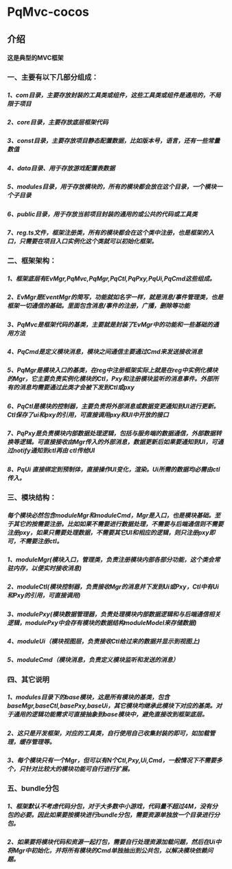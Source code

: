 # PqMvc-cocos

## 介绍
#### 这是典型的MVC框架
### 一、主要有以下几部分组成：
#####    1、com目录，主要存放封装的工具类或组件，这些工具类或组件是通用的，不局限于项目
#####    2、core目录，主要存放底层框架代码
#####    3、const目录，主要存放项目静态配置数据，比如版本号，语言，还有一些常量数值
#####    4、data目录、用于存放游戏配置表数据
#####    5、modules目录，用于存放模块的，所有的模块都会放在这个目录，一个模块一个子目录
#####    6、public目录，用于存放当前项目封装的通用的或公共的代码或工具类
#####    7、reg.ts文件，框架注册类，所有的模块都会在这个类中注册，也是框架的入口，只需要在项目入口实例化这个类就可以初始化框架。

### 二、框架架构：
#####    1、框架底层有EvMgr,PqMvc,PqMgr,PqCtl,PqPxy,PqUi,PqCmd这些组成。
#####    2、EvMgr是EventMgr的简写，功能就如名字一样，就是消息/事件管理类，也是框架一切通信的基础。里面包含消息/事件的注册，广播，删除等功能
#####    3、PqMvc是框架代码的基类，主要就是封装了EvMgr中的功能和一些基础的通用方法
#####    4、PqCmd是定义模块消息，模块之间通信主要通过Cmd来发送接收消息
#####    5、PqMgr是模块入口的基类，在reg中注册框架实际上就是在reg中实例化模块的Mgr，它主要负责实例化模块的Ctl，Pxy和注册模块监听的消息事件。外部所有的消息均需要通过此类才会被下发到Ctl或pxy
#####    6、PqCtl是模块的控制器，主要负责将外部消息或数据变更通知到UI进行更新。Ctl保存了ui和pxy的引用，可直接调用pxy和UI中开放的接口
#####    7、PqPxy是负责模块内部数据处理逻辑，包括与服务端的数据通信，外部数据转换等逻辑。可直接接收由Mgr传入的外部消息，数据更新后如果要通知到UI，可通过notify通知到ctl再由 ctl传给UI
#####    8、PqUi 直接绑定到预制体，直接操作UI变化，渲染。Ui所需的数据均必需由ctl传入。


### 三、模块结构：
#####    每个模块必然包含moduleMgr和moduleCmd，Mgr是入口，也是模块基础。至于其它的按需要注册。比如如果不需要进行数据处理，不需要与后端通信则不需要注册pxy，如果只需要处理数据，不需要其它UI和相应的逻辑，则只注册pxy即可，不需要注册ctl。
#####    1、moduleMgr(模块入口，管理类，负责注册模块内部各部分功能，这个类会常驻内存，以便实时接收消息) 
#####    2、moduleCtl(模块控制器，负责接收Mgr的消息并下发到Ui或Pxy，Ctl中有Ui和Pxy的引用，可直接调用) 
#####    3、modulePxy(模块数据管理器，负责处理模块内部数据逻辑和与后端通信相关逻辑，modulePxy中会存有模块的数据结构moduleModel来存储数据) 
#####    4、moduleUi（模块视图层，负责接收Ctl给过来的数据并显示到视图上) 
#####    5、moduleCmd（模块消息，负责定义模块监听和发送的消息）


### 四、其它说明
#####    1、modules目录下的base模块，这是所有模块的基类，包含baseMgr,baseCtl,basePxy,baseUi，其它模块均继承此模块下对应的基类。对于通用的逻辑功能需求可直接抽象到base模块中，避免直接改到框架底层。
#####    2、这只是开发框架，对应的工具类，自行使用自己收集封装的即可，如加载管理，缓存管理等。
#####    3、每个模块只有一个Mgr，但可以有N个Ctl,Pxy,Ui,Cmd，一般情况下不需要多个，只针对比较大的模块功能可自行进行扩展。

### 五、bundle分包
#####    1、框架默认不考虑代码分包，对于大多数中小游戏，代码量不超过4M，没有分包的必要。因此如果要按模块进行bundle分包，需要资源单独放一个目录进行分包。
#####    2、如果要将模块代码和资源一起打包，需要自行处理资源加载问题，然后在Ui中将Mgr中初始化，并将所有模块的Cmd单独抽出到公共包，以解决模块依赖问题。
